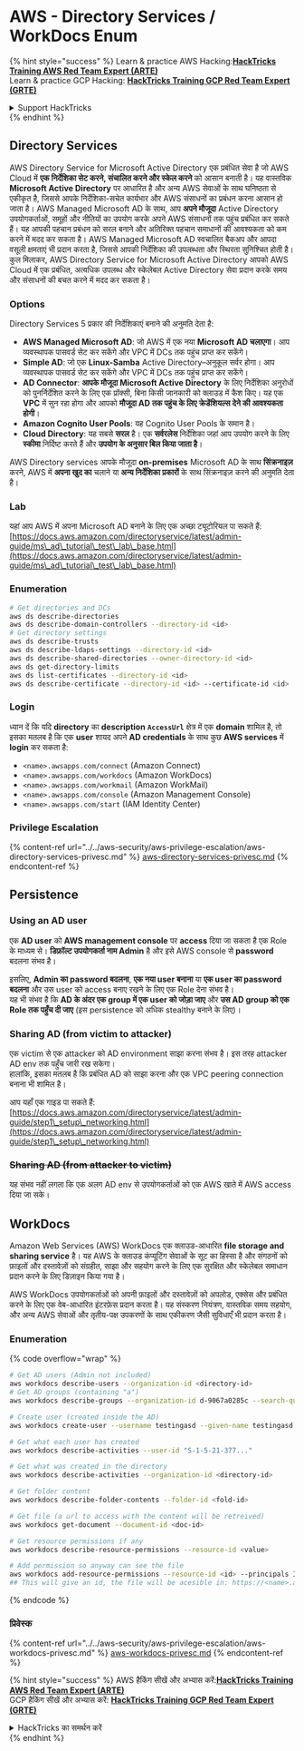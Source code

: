 # AWS - Directory Services / WorkDocs Enum

{% hint style="success" %}
Learn & practice AWS Hacking:<img src="/.gitbook/assets/image.png" alt="" data-size="line">[**HackTricks Training AWS Red Team Expert (ARTE)**](https://training.hacktricks.xyz/courses/arte)<img src="/.gitbook/assets/image.png" alt="" data-size="line">\
Learn & practice GCP Hacking: <img src="/.gitbook/assets/image (2).png" alt="" data-size="line">[**HackTricks Training GCP Red Team Expert (GRTE)**<img src="/.gitbook/assets/image (2).png" alt="" data-size="line">](https://training.hacktricks.xyz/courses/grte)

<details>

<summary>Support HackTricks</summary>

* Check the [**subscription plans**](https://github.com/sponsors/carlospolop)!
* **Join the** 💬 [**Discord group**](https://discord.gg/hRep4RUj7f) or the [**telegram group**](https://t.me/peass) or **follow** us on **Twitter** 🐦 [**@hacktricks\_live**](https://twitter.com/hacktricks\_live)**.**
* **Share hacking tricks by submitting PRs to the** [**HackTricks**](https://github.com/carlospolop/hacktricks) and [**HackTricks Cloud**](https://github.com/carlospolop/hacktricks-cloud) github repos.

</details>
{% endhint %}

## Directory Services

AWS Directory Service for Microsoft Active Directory एक प्रबंधित सेवा है जो AWS Cloud में **एक निर्देशिका सेट करने, संचालित करने और स्केल करने** को आसान बनाती है। यह वास्तविक **Microsoft Active Directory** पर आधारित है और अन्य AWS सेवाओं के साथ घनिष्ठता से एकीकृत है, जिससे आपके निर्देशिका-सचेत कार्यभार और AWS संसाधनों का प्रबंधन करना आसान हो जाता है। AWS Managed Microsoft AD के साथ, आप **अपने मौजूदा** Active Directory उपयोगकर्ताओं, समूहों और नीतियों का उपयोग करके अपने AWS संसाधनों तक पहुंच प्रबंधित कर सकते हैं। यह आपकी पहचान प्रबंधन को सरल बनाने और अतिरिक्त पहचान समाधानों की आवश्यकता को कम करने में मदद कर सकता है। AWS Managed Microsoft AD स्वचालित बैकअप और आपदा वसूली क्षमताएं भी प्रदान करता है, जिससे आपकी निर्देशिका की उपलब्धता और स्थिरता सुनिश्चित होती है। कुल मिलाकर, AWS Directory Service for Microsoft Active Directory आपको AWS Cloud में एक प्रबंधित, अत्यधिक उपलब्ध और स्केलेबल Active Directory सेवा प्रदान करके समय और संसाधनों की बचत करने में मदद कर सकता है।

### Options

Directory Services 5 प्रकार की निर्देशिकाएं बनाने की अनुमति देता है:

* **AWS Managed Microsoft AD**: जो AWS में एक नया **Microsoft AD चलाएगा**। आप व्यवस्थापक पासवर्ड सेट कर सकेंगे और VPC में DCs तक पहुंच प्राप्त कर सकेंगे।
* **Simple AD**: जो एक **Linux-Samba** Active Directory–अनुकूल सर्वर होगा। आप व्यवस्थापक पासवर्ड सेट कर सकेंगे और VPC में DCs तक पहुंच प्राप्त कर सकेंगे।
* **AD Connector**: **आपके मौजूदा Microsoft Active Directory** के लिए निर्देशिका अनुरोधों को पुनर्निर्देशित करने के लिए एक प्रॉक्सी, बिना किसी जानकारी को क्लाउड में कैश किए। यह एक **VPC** में सुन रहा होगा और आपको **मौजूदा AD तक पहुंच के लिए क्रेडेंशियल्स देने की आवश्यकता होगी**।
* **Amazon Cognito User Pools**: यह Cognito User Pools के समान है।
* **Cloud Directory**: यह सबसे **सरल** है। एक **सर्वरलेस** निर्देशिका जहां आप उपयोग करने के लिए **स्कीमा** निर्दिष्ट करते हैं और **उपयोग के अनुसार बिल किया जाता है**।

AWS Directory services आपके मौजूदा **on-premises** Microsoft AD के साथ **सिंक्रनाइज़** करने, AWS में **अपना खुद का** चलाने या **अन्य निर्देशिका प्रकारों** के साथ सिंक्रनाइज़ करने की अनुमति देता है।

### Lab

यहां आप AWS में अपना Microsoft AD बनाने के लिए एक अच्छा ट्यूटोरियल पा सकते हैं: [https://docs.aws.amazon.com/directoryservice/latest/admin-guide/ms\_ad\_tutorial\_test\_lab\_base.html](https://docs.aws.amazon.com/directoryservice/latest/admin-guide/ms\_ad\_tutorial\_test\_lab\_base.html)

### Enumeration
```bash
# Get directories and DCs
aws ds describe-directories
aws ds describe-domain-controllers --directory-id <id>
# Get directory settings
aws ds describe-trusts
aws ds describe-ldaps-settings --directory-id <id>
aws ds describe-shared-directories --owner-directory-id <id>
aws ds get-directory-limits
aws ds list-certificates --directory-id <id>
aws ds describe-certificate --directory-id <id> --certificate-id <id>
```
### Login

ध्यान दें कि यदि **directory** का **description** **`AccessUrl`** क्षेत्र में एक **domain** शामिल है, तो इसका मतलब है कि एक **user** शायद अपने **AD credentials** के साथ कुछ **AWS services** में **login** कर सकता है:

* `<name>.awsapps.com/connect` (Amazon Connect)
* `<name>.awsapps.com/workdocs` (Amazon WorkDocs)
* `<name>.awsapps.com/workmail` (Amazon WorkMail)
* `<name>.awsapps.com/console` (Amazon Management Console)
* `<name>.awsapps.com/start` (IAM Identity Center)

### Privilege Escalation

{% content-ref url="../../aws-security/aws-privilege-escalation/aws-directory-services-privesc.md" %}
[aws-directory-services-privesc.md](../../aws-security/aws-privilege-escalation/aws-directory-services-privesc.md)
{% endcontent-ref %}

## Persistence

### Using an AD user

एक **AD user** को **AWS management console** पर **access** दिया जा सकता है एक Role के माध्यम से। **डिफ़ॉल्ट उपयोगकर्ता नाम Admin** है और इसे AWS console से **password** बदलना संभव है।

इसलिए, **Admin का password बदलना**, **एक नया user बनाना** या **एक user का password बदलना** और उस user को access बनाए रखने के लिए एक Role देना संभव है।\
यह भी संभव है कि **AD के अंदर एक group में एक user को जोड़ा जाए** और **उस AD group को एक Role तक पहुँच दी जाए** (इस persistence को अधिक stealthy बनाने के लिए)।

### Sharing AD (from victim to attacker)

एक victim से एक attacker को AD environment साझा करना संभव है। इस तरह attacker AD env तक पहुँच जारी रख सकेगा।\
हालांकि, इसका मतलब है कि प्रबंधित AD को साझा करना और एक VPC peering connection बनाना भी शामिल है।

आप यहाँ एक गाइड पा सकते हैं: [https://docs.aws.amazon.com/directoryservice/latest/admin-guide/step1\_setup\_networking.html](https://docs.aws.amazon.com/directoryservice/latest/admin-guide/step1\_setup\_networking.html)

### ~~Sharing AD (from attacker to victim)~~

यह संभव नहीं लगता कि एक अलग AD env से उपयोगकर्ताओं को एक AWS खाते में AWS access दिया जा सके।

## WorkDocs

Amazon Web Services (AWS) WorkDocs एक क्लाउड-आधारित **file storage and sharing service** है। यह AWS के क्लाउड कंप्यूटिंग सेवाओं के सूट का हिस्सा है और संगठनों को फ़ाइलों और दस्तावेज़ों को संग्रहीत, साझा और सहयोग करने के लिए एक सुरक्षित और स्केलेबल समाधान प्रदान करने के लिए डिज़ाइन किया गया है।

AWS WorkDocs उपयोगकर्ताओं को अपनी फ़ाइलों और दस्तावेज़ों को अपलोड, एक्सेस और प्रबंधित करने के लिए एक वेब-आधारित इंटरफ़ेस प्रदान करता है। यह संस्करण नियंत्रण, वास्तविक समय सहयोग, और अन्य AWS सेवाओं और तृतीय-पक्ष उपकरणों के साथ एकीकरण जैसी सुविधाएँ भी प्रदान करता है।

### Enumeration

{% code overflow="wrap" %}
```bash
# Get AD users (Admin not included)
aws workdocs describe-users --organization-id <directory-id>
# Get AD groups (containing "a")
aws workdocs describe-groups --organization-id d-9067a0285c --search-query a

# Create user (created inside the AD)
aws workdocs create-user --username testingasd --given-name testingasd --surname testingasd --password <password> --email-address name@directory.domain --organization-id <directory-id>

# Get what each user has created
aws workdocs describe-activities --user-id "S-1-5-21-377..."

# Get what was created in the directory
aws workdocs describe-activities --organization-id <directory-id>

# Get folder content
aws workdocs describe-folder-contents --folder-id <fold-id>

# Get file (a url to access with the content will be retreived)
aws workdocs get-document --document-id <doc-id>

# Get resource permissions if any
aws workdocs describe-resource-permissions --resource-id <value>

# Add permission so anyway can see the file
aws workdocs add-resource-permissions --resource-id <id> --principals Id=anonymous,Type=ANONYMOUS,Role=VIEWER
## This will give an id, the file will be acesible in: https://<name>.awsapps.com/workdocs/index.html#/share/document/<id>
```
{% endcode %}

### प्रिवेस्क

{% content-ref url="../../aws-security/aws-privilege-escalation/aws-workdocs-privesc.md" %}
[aws-workdocs-privesc.md](../../aws-security/aws-privilege-escalation/aws-workdocs-privesc.md)
{% endcontent-ref %}

{% hint style="success" %}
AWS हैकिंग सीखें और अभ्यास करें:<img src="/.gitbook/assets/image.png" alt="" data-size="line">[**HackTricks Training AWS Red Team Expert (ARTE)**](https://training.hacktricks.xyz/courses/arte)<img src="/.gitbook/assets/image.png" alt="" data-size="line">\
GCP हैकिंग सीखें और अभ्यास करें: <img src="/.gitbook/assets/image (2).png" alt="" data-size="line">[**HackTricks Training GCP Red Team Expert (GRTE)**<img src="/.gitbook/assets/image (2).png" alt="" data-size="line">](https://training.hacktricks.xyz/courses/grte)

<details>

<summary>HackTricks का समर्थन करें</summary>

* [**सदस्यता योजनाएँ**](https://github.com/sponsors/carlospolop) देखें!
* **हमारे** 💬 [**Discord समूह**](https://discord.gg/hRep4RUj7f) या [**telegram समूह**](https://t.me/peass) में शामिल हों या **Twitter** 🐦 पर हमें **फॉलो करें** [**@hacktricks\_live**](https://twitter.com/hacktricks\_live)**.**
* **HackTricks** और [**HackTricks Cloud**](https://github.com/carlospolop/hacktricks-cloud) github repos में PRs जमा करके हैकिंग ट्रिक्स साझा करें।

</details>
{% endhint %}
